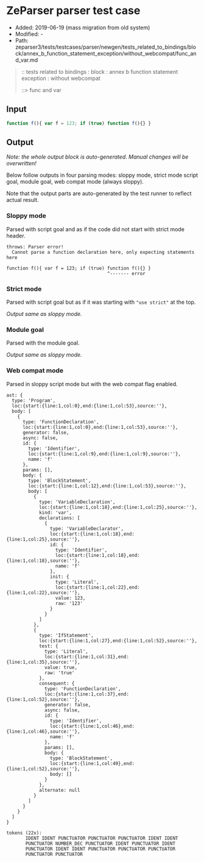 # ZeParser parser test case

- Added: 2019-06-19 (mass migration from old system)
- Modified: -
- Path: zeparser3/tests/testcases/parser/newgen/tests_related_to_bindings/block/annex_b_function_statement_exception/without_webcompat/func_and_var.md

> :: tests related to bindings : block : annex b function statement exception : without webcompat
>
> ::> func and var

## Input

`````js
function f(){ var f = 123; if (true) function f(){} }
`````

## Output

_Note: the whole output block is auto-generated. Manual changes will be overwritten!_

Below follow outputs in four parsing modes: sloppy mode, strict mode script goal, module goal, web compat mode (always sloppy).

Note that the output parts are auto-generated by the test runner to reflect actual result.

### Sloppy mode

Parsed with script goal and as if the code did not start with strict mode header.

`````
throws: Parser error!
  Cannot parse a function declaration here, only expecting statements here

function f(){ var f = 123; if (true) function f(){} }
                                     ^------- error
`````

### Strict mode

Parsed with script goal but as if it was starting with `"use strict"` at the top.

_Output same as sloppy mode._

### Module goal

Parsed with the module goal.

_Output same as sloppy mode._

### Web compat mode

Parsed in sloppy script mode but with the web compat flag enabled.

`````
ast: {
  type: 'Program',
  loc:{start:{line:1,col:0},end:{line:1,col:53},source:''},
  body: [
    {
      type: 'FunctionDeclaration',
      loc:{start:{line:1,col:0},end:{line:1,col:53},source:''},
      generator: false,
      async: false,
      id: {
        type: 'Identifier',
        loc:{start:{line:1,col:9},end:{line:1,col:9},source:''},
        name: 'f'
      },
      params: [],
      body: {
        type: 'BlockStatement',
        loc:{start:{line:1,col:12},end:{line:1,col:53},source:''},
        body: [
          {
            type: 'VariableDeclaration',
            loc:{start:{line:1,col:18},end:{line:1,col:25},source:''},
            kind: 'var',
            declarations: [
              {
                type: 'VariableDeclarator',
                loc:{start:{line:1,col:18},end:{line:1,col:25},source:''},
                id: {
                  type: 'Identifier',
                  loc:{start:{line:1,col:18},end:{line:1,col:18},source:''},
                  name: 'f'
                },
                init: {
                  type: 'Literal',
                  loc:{start:{line:1,col:22},end:{line:1,col:22},source:''},
                  value: 123,
                  raw: '123'
                }
              }
            ]
          },
          {
            type: 'IfStatement',
            loc:{start:{line:1,col:27},end:{line:1,col:52},source:''},
            test: {
              type: 'Literal',
              loc:{start:{line:1,col:31},end:{line:1,col:35},source:''},
              value: true,
              raw: 'true'
            },
            consequent: {
              type: 'FunctionDeclaration',
              loc:{start:{line:1,col:37},end:{line:1,col:52},source:''},
              generator: false,
              async: false,
              id: {
                type: 'Identifier',
                loc:{start:{line:1,col:46},end:{line:1,col:46},source:''},
                name: 'f'
              },
              params: [],
              body: {
                type: 'BlockStatement',
                loc:{start:{line:1,col:49},end:{line:1,col:52},source:''},
                body: []
              }
            },
            alternate: null
          }
        ]
      }
    }
  ]
}

tokens (22x):
       IDENT IDENT PUNCTUATOR PUNCTUATOR PUNCTUATOR IDENT IDENT
       PUNCTUATOR NUMBER_DEC PUNCTUATOR IDENT PUNCTUATOR IDENT
       PUNCTUATOR IDENT IDENT PUNCTUATOR PUNCTUATOR PUNCTUATOR
       PUNCTUATOR PUNCTUATOR
`````

